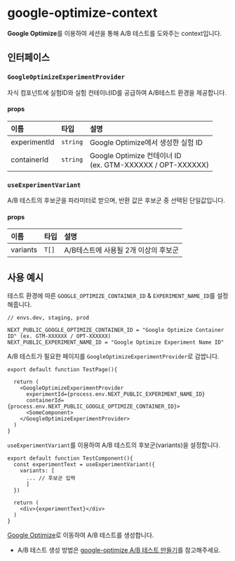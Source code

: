 # google-optimize-context

**Google Optimize**를 이용하여 세션을 통해 A/B 테스트를 도와주는 context입니다.

## 인터페이스

### `GoogleOptimizeExperimentProvider`

자식 컴포넌트에 실험ID와 실험 컨테이너ID를 공급하여 A/B테스트 환경을 제공합니다.

#### props

| 이름         | 타입     | 설명                                                            |
| :----------- | :------- | :-------------------------------------------------------------- |
| experimentId | `string` | Google Optimize에서 생성한 실험 ID                              |
| containerId  | `string` | Google Optimize 컨테이너 ID <br />(ex. GTM-XXXXXX / OPT-XXXXXX) |

### `useExperimentVariant`

A/B 테스트의 후보군을 파라미터로 받으며, 반환 값은 후보군 중 선택된 단일값입니다.

#### props

| 이름     | 타입  | 설명                                 |
| :------- | :---- | :----------------------------------- |
| variants | `T[]` | A/B테스트에 사용될 2개 이상의 후보군 |

## 사용 예시

테스트 환경에 따른 `GOOGLE_OPTIMIZE_CONTAINER_ID` & `EXPERIMENT_NAME_ID`를 설정해줍니다.

```shell
// envs.dev, staging, prod

NEXT_PUBLIC_GOOGLE_OPTIMIZE_CONTAINER_ID = "Google Optimize Container ID" (ex. GTM-XXXXXX / OPT-XXXXXX)
NEXT_PUBLIC_EXPERIMENT_NAME_ID = "Google Optimize Experiment Name ID"
```

A/B 테스트가 필요한 페이지를 `GoogleOptimizeExperimentProvider`로 감쌉니다.

```tsx
export default function TestPage(){

  return (
    <GoogleOptimizeExperimentProvider
      experimentId={process.env.NEXT_PUBLIC_EXPERIMENT_NAME_ID}
      containerId={process.env.NEXT_PUBLIC_GOOGLE_OPTIMIZE_CONTAINER_ID}>
      <SomeComponent>
    </GoogleOptimizeExperimentProvider>
  )
}
```

`useExperimentVariant`를 이용하여 A/B 테스트의 후보군(variants)을 설정합니다.

```tsx
export default function TestComponent(){
  const experimentText = useExperimentVariant({
    variants: [
      ... // 후보군 입력
      ]
  })

  return (
    <div>{experimentText}</div>
  )
}
```

[Google Optimize](https://optimize.google.com/optimize/home/#/accounts)로 이동하여 A/B 테스트를 생성합니다.

- A/B 테스트 생성 방법은 [google-optimize A/B 테스트 만들기](https://support.google.com/optimize/answer/6211930?hl=ko)를 참고해주세요.
